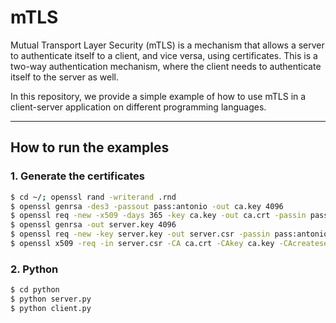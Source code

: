 # mTLS

Mutual Transport Layer Security (mTLS) is a mechanism that allows a server to authenticate itself to a client, and vice versa, using certificates.
This is a two-way authentication mechanism, where the client needs to authenticate itself to the server as well.

In this repository, we provide a simple example of how to use mTLS in a client-server application on different programming languages.

---

## How to run the examples

### 1. Generate the certificates

```bash
$ cd ~/; openssl rand -writerand .rnd
$ openssl genrsa -des3 -passout pass:antonio -out ca.key 4096
$ openssl req -new -x509 -days 365 -key ca.key -out ca.crt -passin pass:antonio -subj "/C=ES/ST=PA/L=A/O=Uniovi/OU=SE/CN=PhD/emailAddress=abc@xyz.com"
$ openssl genrsa -out server.key 4096
$ openssl req -new -key server.key -out server.csr -passin pass:antonio -subj "/C=ES/ST=PA/L=A/O=Uniovi/OU=SE/CN=PhD/emailAddress=abc@xyz.com"
$ openssl x509 -req -in server.csr -CA ca.crt -CAkey ca.key -CAcreateserial -out server.crt -days 365 -sha256 -passin pass:antonio
```

### 2. Python

```bash
$ cd python
$ python server.py
$ python client.py
```